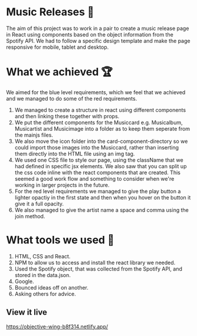 # Music Releases 🎵
The aim of this project was to work in a pair to create a music release page in React using components based on the object information from the Spotify API. 
We had to follow a specific design template and make the page responsive for mobile, tablet and desktop. 

# What we achieved 🏆
We aimed for the blue level requirements, which we feel that we achieved and we managed to do some of the red requirements.
1. We managed to create a structure in react using different components and then linking these together with props.
2. We put the different components for the Musiccard e.g. Musicalbum, Musicartist and Musicimage into a folder as to keep them seperate from the mainjs files.
3. We also move the icon folder into the card-component-directory so we could import those images into the Musiccard, rather than inserting them directly into the HTML file using an img tag.
4. We used one CSS file to style our page, using the className that we had defined in specific jsx elements. We also saw that you can split up the css code inline with the react components that are created. This seemed a good work flow and something to consider when we're working in larger projects in the future. 
5. For the red level requirements we managed to give the play button a lighter opactiy in the first state and then when you hover on the button it give it a full opacity.
6. We also managed to give the artist name a space and comma using the join method. 

# What tools we used 🧰
1. HTML, CSS and React.
2. NPM to allow us to access and install the react library we needed.
3. Used the Spotify object, that was collected from the Spotify API, and stored in the data.json.
4. Google.
5. Bounced ideas off on another.
6. Asking others for advice.

## View it live
https://objective-wing-b8f314.netlify.app/
